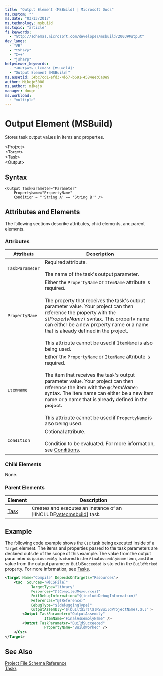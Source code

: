 ```yaml
---
title: "Output Element (MSBuild) | Microsoft Docs"
ms.custom: ""
ms.date: "03/13/2017"
ms.technology: msbuild
ms.topic: "article"
f1_keywords: 
  - "http://schemas.microsoft.com/developer/msbuild/2003#Output"
dev_langs: 
  - "VB"
  - "CSharp"
  - "C++"
  - "jsharp"
helpviewer_keywords: 
  - "<Output> Element [MSBuild]"
  - "Output Element [MSBuild]"
ms.assetid: 34bc7cd1-efd3-4b57-b691-4584eeb6a0e9
author: Mikejo5000
ms.author: mikejo
manager: douge
ms.workload: 
  - "multiple"
---
```

# Output Element (MSBuild)
Stores task output values in items and properties.  

 \<Project>  
 \<Target>  
 \<Task>  
 \<Output>  

## Syntax  

```  
<Output TaskParameter="Parameter"  
    PropertyName="PropertyName"   
    Condition = "'String A' == 'String B'" />  
```  

## Attributes and Elements  
 The following sections describe attributes, child elements, and parent elements.  

### Attributes  

|Attribute|Description|  
|---------------|-----------------|  
|`TaskParameter`|Required attribute.<br /><br /> The name of the task's output parameter.|  
|`PropertyName`|Either the `PropertyName` or `ItemName` attribute is required.<br /><br /> The property that receives the task's output parameter value. Your project can then reference the property with the `$(`*PropertyName*`)` syntax. This property name can either be a new property name or a name that is already defined in the project.<br /><br /> This attribute cannot be used if `ItemName` is also being used.|  
|`ItemName`|Either the `PropertyName` or `ItemName` attribute is required.<br /><br /> The item that receives the task's output parameter value. Your project can then reference the item with the `@(`*ItemName*`)` syntax. The item name can either be a new item name or a name that is already defined in the project.<br /><br /> This attribute cannot be used if `PropertyName` is also being used.|  
|`Condition`|Optional attribute.<br /><br /> Condition to be evaluated. For more information, see [Conditions](../msbuild/msbuild-conditions.md).|  

### Child Elements  
 None.  

### Parent Elements  

|Element|Description|  
|-------------|-----------------|  
|[Task](../msbuild/task-element-msbuild.md)|Creates and executes an instance of an [!INCLUDE[vstecmsbuild](../extensibility/internals/includes/vstecmsbuild_md.md)] task.|  

## Example  
 The following code example shows the `Csc` task being executed inside of a `Target` element. The items and properties passed to the task parameters are declared outside of the scope of this example. The value from the output parameter `OutputAssembly` is stored in the `FinalAssemblyName` item, and the value from the output parameter `BuildSucceeded` is stored in the `BuildWorked` property. For more information, see [Tasks](../msbuild/msbuild-tasks.md).  

```xml  
<Target Name="Compile" DependsOnTargets="Resources">  
    <Csc  Sources="@(CSFile)"  
            TargetType="library"  
            Resources="@(CompiledResources)"  
            EmitDebugInformation="$(includeDebugInformation)"  
            References="@(Reference)"  
            DebugType="$(debuggingType)"  
            OutputAssembly="$(builtdir)\$(MSBuildProjectName).dll" >  
        <Output TaskParameter="OutputAssembly"  
                  ItemName="FinalAssemblyName" />  
        <Output TaskParameter="BuildSucceeded"  
                  PropertyName="BuildWorked" />  
    </Csc>  
</Target>  
```  

## See Also  
 [Project File Schema Reference](../msbuild/msbuild-project-file-schema-reference.md)   
 [Tasks](../msbuild/msbuild-tasks.md)
